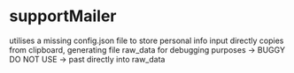 # supportMailer

utilises a missing config.json file to store personal info
input directly copies from clipboard, generating file raw_data for debugging purposes -> BUGGY DO NOT USE
-> past directly into raw_data